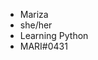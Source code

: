 - Mariza
- she/her
- Learning Python
- MARI#0431

<!---
ZareiZa/ZareiZa is a ✨ special ✨ repository because its `README.md` (this file) appears on your GitHub profile.
You can click the Preview link to take a look at your changes.
--->

